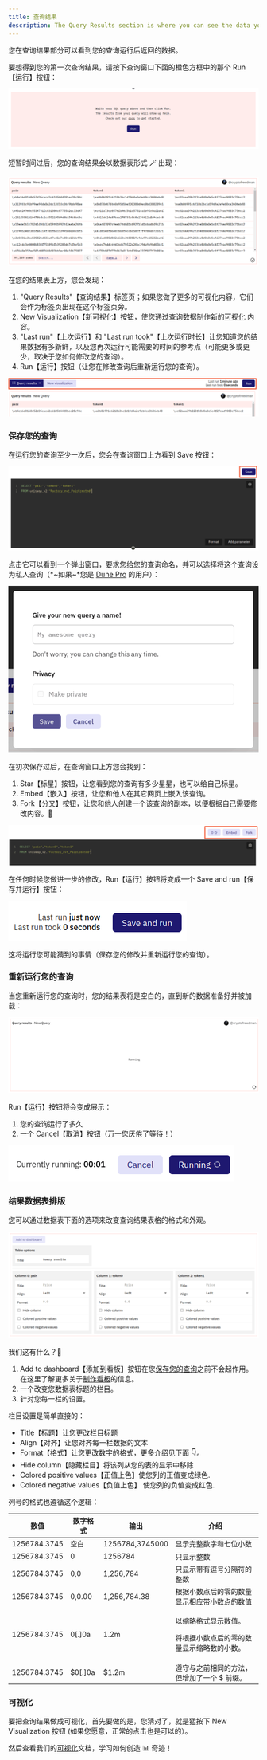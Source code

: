 ```yaml
---
title: 查询结果
description: The Query Results section is where you can see the data your Query returns after running it.您在查询结果部分可以看到您的查询运行后返回的数据。
---
```


您在查询结果部分可以看到您的查询运行后返回的数据。

要想得到您的第一次查询结果，请按下查询窗口下面的橙色方框中的那个 <span class="fk-btn-1">Run</span>【运行】按钮：

![first time run query example](images/first-time-run-query-example.png)

短暂时间过后，您的查询结果会以数据表形式 🪄 出现：

![query results example](images/query-results.png)

在您的结果表上方，您会发现：
  
  1. "Query Results"【查询结果】标签页；如果您做了更多的可视化内容，它们会作为标签页出现在这个标签页旁。
  2. <span class="fk-btn-2">New Visualization</span>【新可视化】按钮，使您通过查询数据制作新的[可视化](../../features/visualizations/) 内容。
  3. "Last run"【上次运行】和 "Last run took"【上次运行时长】让您知道您的结果数据有多新鲜，以及您再次运行可能需要的时间的参考点（可能更多或更少，取决于您如何修改您的查询）。
  4. <span class="fk-btn-1">Run</span>【运行】按钮（让您在修改查询后重新运行您的查询）。

![elements above query results](images/elements-above-query-results.png)

### 保存您的查询

在运行您的查询至少一次后，您会在查询窗口上方看到 <span class="fk-btn-1">Save</span> 按钮：

![a wild save button appears](images/a-wild-save-button-appears.png)

点击它可以看到一个弹出窗口，要求您给您的查询命名，并可以选择将这个查询设为私人查询（*~如果~*您是 [Dune Pro](../../features/pro.md) 的用户）：

![first time saving query example](images/first-time-saving-query-popup.png)

在初次保存过后，在查询窗口上方您会找到：

1. <span class="fk-btn-3">Star</span>【标星】按钮，让您看到您的查询有多少星星，也可以给自己标星。
2. <span class="fk-btn-3">Embed</span>【嵌入】按钮，让您和他人在其它网页上嵌入该查询。
3. <span class="fk-btn-3">Fork</span>【分叉】按钮，让您和他人创建一个该查询的副本，以便根据自己需要修改内容。💖 

![star embed and fork buttons](images/star-embed-fork-buttons.png)

在任何时候您做进一步的修改，<span class="fk-btn-1">Run</span>【运行】按钮将变成一个 <span class="fk-btn-1">Save and run</span>【保存并运行】按钮：

![save and run button](images/save-and-run-button.png)

这将运行您可能猜到的事情（保存您的修改并重新运行您的查询）。

### 重新运行您的查询

当您重新运行您的查询时，您的结果表将是空白的，直到新的数据准备好并被加载：

![table results clear while running](images/table-clear-while-running.png)

<span class="fk-btn-1">Run</span>【运行】按钮将会变成展示：

1. 您的查询运行了多久
2. 一个 <span class="fk-btn-3">Cancel</span>【取消】按钮（万一您厌倦了等待！）

![run time counter buttons](images/run-time-counter-buttons.png)

### 结果数据表排版

您可以通过数据表下面的选项来改变查询结果表格的格式和外观。

![query results table options](images/query-results-table-options.png)

我们这有什么？👀

1. <span class="fk-btn-3">Add to dashboard</span>【添加到看板】按钮在您[保存您的查询](#saving-your-query)之前不会起作用。在这里了解更多关于[制作看板](../../features/dashboards.md)的信息。
2. 一个改变您数据表标题的栏目。
3. 针对您每一栏的设置。

栏目设置是简单直接的：

- Title【标题】让您更改栏目标题
- Align【对齐】让您对齐每一栏数据的文本
- Format【格式】让您更改数字的格式，更多介绍见下面 👇。
- Hide column【隐藏栏目】将该列从您的表的显示中移除
- Colored positive values【正值上色】使您列的正值<span style="color: var(--success-green);">变成绿色</span>.
- Colored negative values【负值上色】 使您列的负值<span style="color: var(--danger-red);">变成红色</span>.

列号的格式也遵循这个逻辑：

| 数值        | 数字格式 | 输出      | 介绍                               |
| ------------ | ----------- | --------------- | ----------------------------------------------------------------------------------------------------------------------------------------------------- |
| 1256784.3745 | 空白  | 1256784,3745000 | 显示完整数字和七位小数    |
| 1256784.3745 | 0           | 1256784         | 只显示整数                                                                                                                            |
| 1256784.3745 | 0,0         | 1,256,784       | 只显示带有逗号分隔符的整数                                                                                                      |
| 1256784.3745 | 0,0.00      | 1,256,784.38    | 根据小数点后的零的数量显示相应带小数点的数值                                                                |
| 1256784.3745 | 0\[.]0a     | 1.2m            | <p>以缩略格式显示数值。</p><p>将根据小数点后的零的数量显示缩略数的小数。</p> |
| 1256784.3745 | $0\[.]0a    | $1.2m           | 遵守与之前相同的方法，但增加了一个 $ 前缀。                                                     |

### 可视化

要把查询结果做成可视化，首先要做的是，您猜对了，就是猛按下 <span class="fk-btn-2">New Visualization</span>  按钮 (如果您愿意，正常的点击也是可以的）。

然后查看我们的[可视化](../../features/visualizations/)文档，学习如何创造 📊 奇迹！